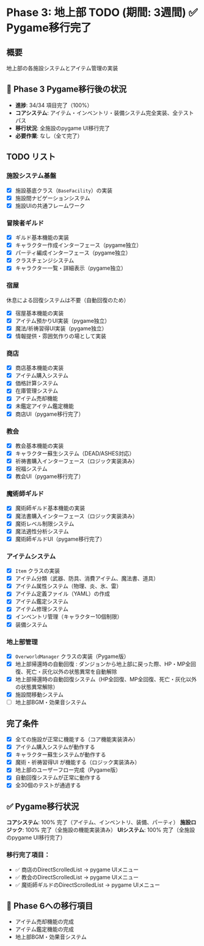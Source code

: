 # Phase 3: 地上部 TODO (期間: 3週間) ✅ **Pygame移行完了**

## 概要
地上部の各施設システムとアイテム管理の実装

## 🎯 Phase 3 Pygame移行後の状況
- **進捗**: 34/34 項目完了（100%）
- **コアシステム**: アイテム・インベントリ・装備システム完全実装、全テストパス
- **移行状況**: 全施設のpygame UI移行完了
- **必要作業**: なし（全て完了）

## TODO リスト

### 施設システム基盤
- [x] 施設基底クラス（`BaseFacility`）の実装
- [x] 施設間ナビゲーションシステム
- [x] 施設UIの共通フレームワーク

### 冒険者ギルド
- [x] ギルド基本機能の実装
- [x] キャラクター作成インターフェース（pygame独立）
- [x] パーティ編成インターフェース（pygame独立）
- [x] クラスチェンジシステム
- [x] キャラクター一覧・詳細表示（pygame独立）

### 宿屋
休息による回復システムは不要（自動回復のため）
- [x] 宿屋基本機能の実装
- [x] アイテム預かりUI実装（pygame独立）
- [x] 魔法/祈祷習得UI実装（pygame独立）
- [x] 情報提供・雰囲気作りの場として実装

### 商店
- [x] 商店基本機能の実装
- [x] アイテム購入システム
- [x] 価格計算システム
- [x] 在庫管理システム
- [x] アイテム売却機能
- [x] 未鑑定アイテム鑑定機能
- [x] 商店UI（pygame移行完了）

### 教会
- [x] 教会基本機能の実装
- [x] キャラクター蘇生システム（DEAD/ASHES対応）
- [x] 祈祷書購入インターフェース（ロジック実装済み）
- [x] 祝福システム
- [x] 教会UI（pygame移行完了）

### 魔術師ギルド
- [x] 魔術師ギルド基本機能の実装
- [x] 魔法書購入インターフェース（ロジック実装済み）
- [x] 魔術レベル制限システム
- [x] 魔法適性分析システム
- [x] 魔術師ギルドUI（pygame移行完了）

### アイテムシステム
- [x] `Item` クラスの実装
- [x] アイテム分類（武器、防具、消費アイテム、魔法書、道具）
- [x] アイテム属性システム（物理、炎、氷、雷）
- [x] アイテム定義ファイル（YAML）の作成
- [x] アイテム鑑定システム
- [x] アイテム修理システム
- [x] インベントリ管理（キャラクター10個制限）
- [x] 装備システム

### 地上部管理
- [x] `OverworldManager` クラスの実装（Pygame版）
- [x] 地上部帰還時の自動回復 : ダンジョンから地上部に戻った際、HP・MP全回復、死亡・灰化以外の状態異常を自動解除
- [x] 地上部帰還時の自動回復システム（HP全回復、MP全回復、死亡・灰化以外の状態異常解除）
- [x] 施設間移動システム
- [ ] 地上部BGM・効果音システム

## 完了条件
- [x] 全ての施設が正常に機能する（コア機能実装済み）
- [x] アイテム購入システムが動作する
- [x] キャラクター蘇生システムが動作する
- [x] 魔術・祈祷習得UI が機能する（ロジック実装済み）
- [x] 地上部のユーザーフロー完成（Pygame版）
- [x] 自動回復システムが正常に動作する
- [x] 全30個のテストが通過する

## ✅ **Pygame移行状況**
**コアシステム**: 100% 完了（アイテム、インベントリ、装備、パーティ）
**施設ロジック**: 100% 完了（全施設の機能実装済み）
**UIシステム**: 100% 完了（全施設のpygame UI移行完了）

### 移行完了項目：
- ✅ 商店のDirectScrolledList → pygame UIメニュー
- ✅ 教会のDirectScrolledList → pygame UIメニュー  
- ✅ 魔術師ギルドのDirectScrolledList → pygame UIメニュー

## 🔄 **Phase 6への移行項目**
- アイテム売却機能の完成
- アイテム鑑定機能の完成
- 地上部BGM・効果音システム

